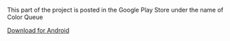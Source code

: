 This part of the project is posted in the Google Play Store under the name of Color Queue

[Download for Android](https://play.google.com/store/apps/details?id=com.MrBlissfulGrin.ColorQueue "Color Queue Android app")
